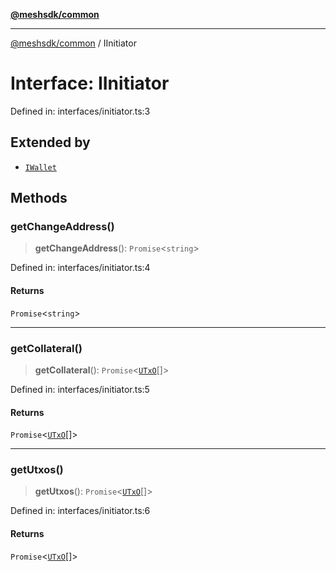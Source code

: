 [**@meshsdk/common**](../README.md)

***

[@meshsdk/common](../globals.md) / IInitiator

# Interface: IInitiator

Defined in: interfaces/initiator.ts:3

## Extended by

- [`IWallet`](IWallet.md)

## Methods

### getChangeAddress()

> **getChangeAddress**(): `Promise`\<`string`\>

Defined in: interfaces/initiator.ts:4

#### Returns

`Promise`\<`string`\>

***

### getCollateral()

> **getCollateral**(): `Promise`\<[`UTxO`](../type-aliases/UTxO.md)[]\>

Defined in: interfaces/initiator.ts:5

#### Returns

`Promise`\<[`UTxO`](../type-aliases/UTxO.md)[]\>

***

### getUtxos()

> **getUtxos**(): `Promise`\<[`UTxO`](../type-aliases/UTxO.md)[]\>

Defined in: interfaces/initiator.ts:6

#### Returns

`Promise`\<[`UTxO`](../type-aliases/UTxO.md)[]\>
